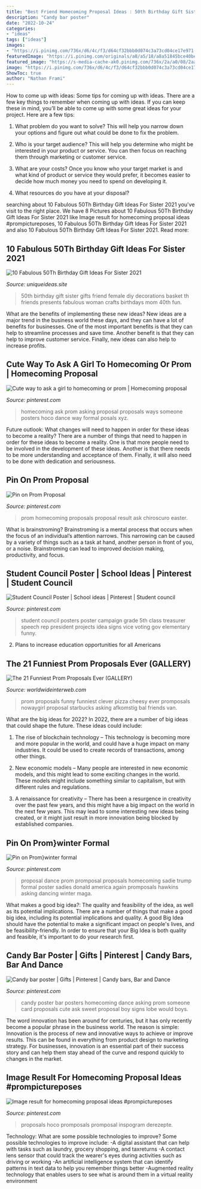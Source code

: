 ```yaml
---
title: "Best Friend Homecoming Proposal Ideas : 50th Birthday Gift Sister Gifts Friend Female Diy Decorations Basket Th Friends Presents Fabulous Woman Crafts Birthdays Mom 40th Fun"
description: "Candy bar poster"
date: "2022-10-24"
categories:
- "ideas"
tags: ["ideas"]
images:
- "https://i.pinimg.com/736x/d6/4c/f3/d64cf32bbb0d074c3a73cd04ce17e971--prom-posals-homecoming-proposal.jpg"
featuredImage: "https://i.pinimg.com/originals/a8/a5/18/a8a51845bce40bec25cfe242cb35f256.jpg"
featured_image: "https://s-media-cache-ak0.pinimg.com/736x/2a/a0/08/2aa00811722b899a2e1878a1f0e06de5.jpg"
image: "https://i.pinimg.com/736x/d6/4c/f3/d64cf32bbb0d074c3a73cd04ce17e971--prom-posals-homecoming-proposal.jpg"
ShowToc: true
author: "Nathan Frami"
---
```



How to come up with ideas: Some tips for coming up with ideas.
There are a few key things to remember when coming up with ideas. If you can keep these in mind, you’ll be able to come up with some great ideas for your project. Here are a few tips:
1. What problem do you want to solve? This will help you narrow down your options and figure out what could be done to fix the problem.

2. Who is your target audience? This will help you determine who might be interested in your product or service. You can then focus on reaching them through marketing or customer service.

3. What are your costs? Once you know who your target market is and what kind of product or service they would prefer, it becomes easier to decide how much money you need to spend on developing it.

4. What resources do you have at your disposal?

	

		
searching about 10 Fabulous 50Th Birthday Gift Ideas For Sister 2021 you've visit to the right place. We have 8 Pictures about 10 Fabulous 50Th Birthday Gift Ideas For Sister 2021 like Image result for homecoming proposal ideas #prompictureposes, 10 Fabulous 50Th Birthday Gift Ideas For Sister 2021 and also 10 Fabulous 50Th Birthday Gift Ideas For Sister 2021. Read more:
		
    
## 10 Fabulous 50Th Birthday Gift Ideas For Sister 2021

<img loading=lazy src="https://www.uniqueideas.site/wp-content/uploads/made-this-for-my-friends-50th-birthday-diy-crafts.jpg" onerror="this.onerror=null;this.src='https://tse4.mm.bing.net/th?id=OIP.RPflCfdHyVA2A5MiecgypgHaJ4&amp;pid=15.1';" alt="10 Fabulous 50Th Birthday Gift Ideas For Sister 2021">

_Source: uniqueideas.site_

>50th birthday gift sister gifts friend female diy decorations basket th friends presents fabulous woman crafts birthdays mom 40th fun. 

	

What are the benefits of implementing these new ideas?
New ideas are a major trend in the business world these days, and they can have a lot of benefits for businesses. One of the most important benefits is that they can help to streamline processes and save time. Another benefit is that they can help to improve customer service. Finally, new ideas can also help to increase profits.

    
## Cute Way To Ask A Girl To Homecoming Or Prom | Homecoming Proposal

<img loading=lazy src="https://i.pinimg.com/736x/d6/4c/f3/d64cf32bbb0d074c3a73cd04ce17e971--prom-posals-homecoming-proposal.jpg" onerror="this.onerror=null;this.src='https://tse2.mm.bing.net/th?id=OIP.asNz9hhbBHkwvxX-YPBrcQHaHa&amp;pid=15.1';" alt="Cute way to ask a girl to homecoming or prom | Homecoming proposal">

_Source: pinterest.com_

>homecoming ask prom asking proposal proposals ways someone posters hoco dance way formal posals xyz. 

	

Future outlook: What changes will need to happen in order for these ideas to become a reality?
There are a number of things that need to happen in order for these ideas to become a reality. One is that more people need to be involved in the development of these ideas. Another is that there needs to be more understanding and acceptance of them. Finally, it will also need to be done with dedication and seriousness.

    
## Pin On Prom Proposal

<img loading=lazy src="https://i.pinimg.com/736x/5b/af/99/5baf99ef25b46663e9d505757ece7320--prom-proposal-to-cute.jpg" onerror="this.onerror=null;this.src='https://tse3.mm.bing.net/th?id=OIP.PkbPpv45UkQDHrPxqLMIIgHaNK&amp;pid=15.1';" alt="Pin on Prom Proposal">

_Source: pinterest.com_

>prom homecoming proposals proposal result ask chiroscuro easter. 

	

What is brainstroming? Brainstroming is a mental process that occurs when the focus of an individual’s attention narrows. This narrowing can be caused by a variety of things such as a task at hand, another person in front of you, or a noise. Brainstroming can lead to improved decision making, productivity, and focus.

    
## Student Council Poster | School Ideas | Pinterest | Student Council

<img loading=lazy src="https://s-media-cache-ak0.pinimg.com/736x/2a/a0/08/2aa00811722b899a2e1878a1f0e06de5.jpg" onerror="this.onerror=null;this.src='https://tse4.mm.bing.net/th?id=OIP.4uIPWMhhLR7sEH6xVRbpbAHaFh&amp;pid=15.1';" alt="Student Council Poster | School ideas | Pinterest | Student council">

_Source: pinterest.com_

>student council posters poster campaign grade 5th class treasurer speech rep president projects idea signs vice voting gov elementary funny. 

	

2. Plans to increase education opportunities for all Americans 

    
## The 21 Funniest Prom Proposals Ever (GALLERY)

<img loading=lazy src="http://worldwideinterweb.com/wp-content/uploads/2016/04/funny-prom-signs-1.jpg" onerror="this.onerror=null;this.src='https://tse1.mm.bing.net/th?id=OIP.iNTgWbI6CJ-4n-pZN6HfGwHaHa&amp;pid=15.1';" alt="The 21 Funniest Prom Proposals Ever (GALLERY)">

_Source: worldwideinterweb.com_

>prom proposals funny funniest clever pizza cheesy ever promposals nowaygirl proposal starbucks asking afkomstig bal friends van. 

	

What are the big ideas for 2022?
In 2022, there are a number of big ideas that could shape the future. These ideas could include:
1. The rise of blockchain technology – This technology is becoming more and more popular in the world, and could have a huge impact on many industries. It could be used to create records of transactions, among other things.

2. New economic models – Many people are interested in new economic models, and this might lead to some exciting changes in the world. These models might include something similar to capitalism, but with different rules and regulations.

3. A renaissance for creativity – There has been a resurgence in creativity over the past few years, and this might have a big impact on the world in the next few years. This may lead to some interesting new ideas being created, or it might just result in more innovation being blocked by established companies.

    
## Pin On Prom}winter Formal

<img loading=lazy src="https://i.pinimg.com/736x/37/eb/d0/37ebd08437215b0d351fa5d15777d8e6.jpg" onerror="this.onerror=null;this.src='https://tse2.mm.bing.net/th?id=OIP.l0B5iJtC_9nrzQcmqGu8igHaJ4&amp;pid=15.1';" alt="Pin on Prom}winter formal">

_Source: pinterest.com_

>proposal dance prom promposal proposals homecoming sadie trump formal poster sadies donald america again promposals hawkins asking dancing winter maga. 

	

What makes a good big idea?: The quality and feasibility of the idea, as well as its potential implications.
There are a number of things that make a good big idea, including its potential implications and quality. A good Big Idea should have the potential to make a significant impact on people's lives, and be feasibility-friendly. In order to ensure that your Big Idea is both quality and feasible, it's important to do your research first.

    
## Candy Bar Poster | Gifts | Pinterest | Candy Bars, Bar And Dance

<img loading=lazy src="https://s-media-cache-ak0.pinimg.com/736x/c5/42/57/c54257739c6c8261ffefc7de17f98d0e.jpg" onerror="this.onerror=null;this.src='https://tse2.mm.bing.net/th?id=OIP.gcKnlnvrLx2B4AFz5QMriwHaJ3&amp;pid=15.1';" alt="Candy bar poster | Gifts | Pinterest | Candy bars, Bar and Dance">

_Source: pinterest.com_

>candy poster bar posters homecoming dance asking prom someone card proposals cute ask sweet proposal boy signs lobe would boys. 

	

The word innovation has been around for centuries, but it has only recently become a popular phrase in the business world. The reason is simple: Innovation is the process of new and innovative ways to achieve or improve results. This can be found in everything from product design to marketing strategy. For businesses, innovation is an essential part of their success story and can help them stay ahead of the curve and respond quickly to changes in the market.

    
## Image Result For Homecoming Proposal Ideas #prompictureposes

<img loading=lazy src="https://i.pinimg.com/originals/a8/a5/18/a8a51845bce40bec25cfe242cb35f256.jpg" onerror="this.onerror=null;this.src='https://tse4.mm.bing.net/th?id=OIP.upwhuaeCwwmjf5Bb8cVPhAHaJ4&amp;pid=15.1';" alt="Image result for homecoming proposal ideas #prompictureposes">

_Source: pinterest.com_

>proposals hoco promposals promposal inspogram derezepte. 

	

Technology: What are some possible technologies to improve?
Some possible technologies to improve include: 
-A digital assistant that can help with tasks such as laundry, grocery shopping, and taxreturns 
-A contact lens sensor that could track the wearer's eyes during activities such as driving or working 
-An artificial intelligence system that can identify patterns in text data to help you remember things better 
-Augmented reality technology that enables users to see what is around them in a virtual reality environment

